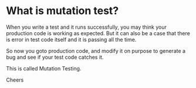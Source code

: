# What is mutation test?

When you write a test and it runs successfully, you may think your production code is working as expected. But it can also be a case that there is error in test code itself and it is passing all the time. 

So now you goto production code, and modify it on purpose to generate a bug and see if your test code catches it.

This is called Mutation Testing.

Cheers